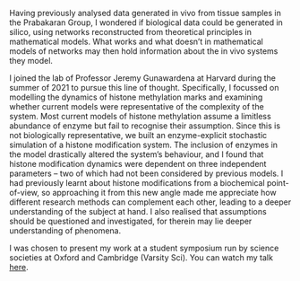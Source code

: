 Having previously analysed data generated in vivo from tissue samples in the Prabakaran Group, I wondered if biological data could be generated in silico, using networks reconstructed from theoretical principles in mathematical models. What works and what doesn’t in mathematical models of networks may then hold information about the in vivo systems they model. 

I joined the lab of Professor Jeremy Gunawardena at Harvard during the summer of 2021 to pursue this line of thought. Specifically, I focussed on modelling the dynamics of histone methylation marks and examining whether current models were representative of the complexity of the system. Most current models of histone methylation assume a limitless abundance of enzyme but fail to recognise their assumption. Since this is not biologically representative, we built an enzyme-explicit stochastic simulation of a histone modification system. The inclusion of enzymes in the model drastically altered the system’s behaviour, and I found that histone modification dynamics were dependent on three independent parameters – two of which had not been considered by previous models. I had previously learnt about histone modifications from a biochemical point-of-view, so approaching it from this new angle made me appreciate how different research methods can complement each other, leading to a deeper understanding of the subject at hand. I also realised that assumptions should be questioned and investigated, for therein may lie deeper understanding of phenomena. 

I was chosen to present my work at a student symposium run by science societies at Oxford and Cambridge (Varsity Sci). You can watch my talk [here](https://youtu.be/eeV7FAEU2aY?t=3925).
